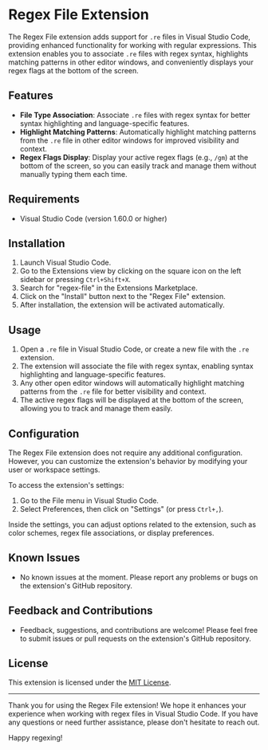 # Regex File Extension

The Regex File extension adds support for `.re` files in Visual Studio Code, providing enhanced functionality for working with regular expressions. This extension enables you to associate `.re` files with regex syntax, highlights matching patterns in other editor windows, and conveniently displays your regex flags at the bottom of the screen.

## Features

- **File Type Association**: Associate `.re` files with regex syntax for better syntax highlighting and language-specific features.
- **Highlight Matching Patterns**: Automatically highlight matching patterns from the `.re` file in other editor windows for improved visibility and context.
- **Regex Flags Display**: Display your active regex flags (e.g., `/gm`) at the bottom of the screen, so you can easily track and manage them without manually typing them each time.

## Requirements

- Visual Studio Code (version 1.60.0 or higher)

## Installation

1. Launch Visual Studio Code.
2. Go to the Extensions view by clicking on the square icon on the left sidebar or pressing `Ctrl+Shift+X`.
3. Search for "regex-file" in the Extensions Marketplace.
4. Click on the "Install" button next to the "Regex File" extension.
5. After installation, the extension will be activated automatically.

## Usage

1. Open a `.re` file in Visual Studio Code, or create a new file with the `.re` extension.
2. The extension will associate the file with regex syntax, enabling syntax highlighting and language-specific features.
3. Any other open editor windows will automatically highlight matching patterns from the `.re` file for better visibility and context.
4. The active regex flags will be displayed at the bottom of the screen, allowing you to track and manage them easily.

## Configuration

The Regex File extension does not require any additional configuration. However, you can customize the extension's behavior by modifying your user or workspace settings.

To access the extension's settings:

1. Go to the File menu in Visual Studio Code.
2. Select Preferences, then click on "Settings" (or press `Ctrl+,`).

Inside the settings, you can adjust options related to the extension, such as color schemes, regex file associations, or display preferences.

## Known Issues

- No known issues at the moment. Please report any problems or bugs on the extension's GitHub repository.

## Feedback and Contributions

- Feedback, suggestions, and contributions are welcome! Please feel free to submit issues or pull requests on the extension's GitHub repository.

## License

This extension is licensed under the [MIT License](https://opensource.org/licenses/MIT).

---

Thank you for using the Regex File extension! We hope it enhances your experience when working with regex files in Visual Studio Code. If you have any questions or need further assistance, please don't hesitate to reach out.

Happy regexing!
